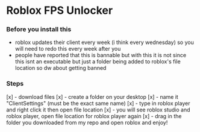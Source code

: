 # Roblox FPS Unlocker

 ### Before you install this
   - roblox updates their client every week (i think every wednesday) so you will need to redo this every week after you
   - people have reported that this is bannable but with this it is not since this isnt an executable but just a folder being added to roblox's file location so dw about getting banned
 ### Steps
   [x] - download files
   [x] - create a folder on your desktop
   [x] - name it "ClientSettings" (must be the exact same name)
   [x] - type in roblox player and right click it then open file location
   [x] - you will see roblox studio and roblox player, open file location for roblox player again
   [x] - drag in the folder you downloaded from my repo and open roblox and enjoy!
   
   
